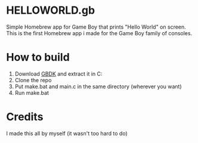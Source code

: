 # HELLOWORLD.gb
Simple Homebrew app for Game Boy that prints "Hello World" on screen.
This is the first Homebrew app i made for the Game Boy family of consoles.

# How to build
1. Download [GBDK](https://github.com/gbdk-2020/gbdk-2020) and extract it in C:
2. Clone the repo
3. Put make.bat and main.c in the same directory (wherever you want)
4. Run make.bat

# Credits
I made this all by myself (it wasn't too hard to do)
